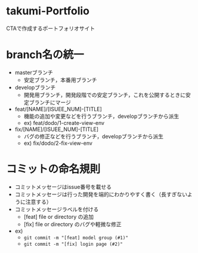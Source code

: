 # takumi-Portfolio
CTAで作成するポートフォリオサイト

# branch名の統一
- masterブランチ
    - 安定ブランチ，本番用ブランチ
- developブランチ
    - 開発用ブランチ，開発段階での安定ブランチ，これを公開するときに安定ブランチにマージ
- feat/[NAME]/[ISUEE_NUM]-[TITLE]
    - 機能の追加や変更などを行うブランチ，developブランチから派生
    - ex) feat/dodo/1-create-view-env
- fix/[NAME]/[ISUEE_NUM]-[TITLE]
    - バグの修正などを行うブランチ，developブランチから派生
    - ex) fix/dodo/2-fix-view-env

# コミットの命名規則
- コミットメッセージはissue番号を載せる
- コミットメッセージは行った開発を端的にわかりやすく書く（長すぎないように注意する）
- コミットメッセージラベルを付ける
    - [feat] file or directory の追加
    - [fix] file or directory のバグや軽微な修正
- ex)
    - `git commit -m "[feat] model group (#1)"`
    - `git commit -m "[fix] login page (#2)"`